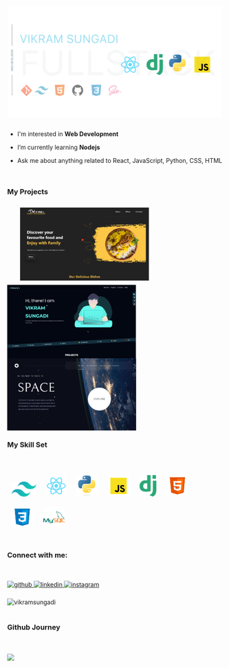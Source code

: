 <div  align="left"><a href="https://vikram-portfolio.vercel.app/" target="_blank"><img width="500px" align="center" src="https://raw.githubusercontent.com/Vikramsungadi/Vikramsungadi/main/images/Github%20banner%201280x640.png" alt="vikramsungadi" /></a></div>
<!-- <br/> -->
<!-- <div style ="border-radius:10px" align="center"><img  align="center" src="https://raw.githubusercontent.com/Vikramsungadi/Vikramsungadi/main/images/Vikram%20Sungadi%20%20(4).gif" alt="vikramsungadi" /></div> -->
<!-- <div style ="border-radius:10px" align="left">
<a href="https://vikram-portfolio.vercel.app/"  target="_blank">
Portfolio
</a>
</div> -->

<br/>



- I'm interested in **Web Development**
- I’m currently learning **Nodejs**

- Ask me about anything related to React, JavaScript,  Python, CSS, HTML

<br/>


### My Projects

<td valign="top" width="33%">

<div align="left">  

<a href="https://delicious-restaurants.vercel.app/" target="_blank" style="margin:20px" ><img width="300px" align="center" style="margin:10px" src="https://github.com/Vikramsungadi/Vikramsungadi/blob/main/images/delicious.png?raw=true" alt="Delicious Restaurant Website"/></a>
<a href="https://vikram-portfolio.vercel.app/" target="_blank"><img width="300px" align="center" src="https://github.com/Vikramsungadi/Vikramsungadi/blob/main/images/Portfolio.png?raw=true" alt="Portfolio Website"/></a>
<a href="https://space-tourism-vikram.netlify.app/" target="_blank"><img width="300px" align="center" src="https://github.com/Vikramsungadi/Vikramsungadi/blob/main/images/Toursim.png?raw=true" alt="Space Toursim Website"/></a>



</div>

</td>



### My Skill Set
<br/>
<br/>
<td valign="top" width="33%">

<div align="left">  
    <a href="https://vikram-portfolio.vercel.app/" target="_blank"><img style="margin:10px" src="https://raw.githubusercontent.com/Vikramsungadi/Vikramsungadi/eed9d6ef5805064663eef3d604c0e6271e0897f8/images/tailwindcss.svg" alt="tailwindcss" height="35" /></a>  
  <a href="https://vikram-portfolio.vercel.app/" target="_blank"><img style="margin: 10px" src="https://raw.githubusercontent.com/Vikramsungadi/Vikramsungadi/eed9d6ef5805064663eef3d604c0e6271e0897f8/images/react-2.svg" alt="react" height="50" /></a>  
<a href="https://vikram-portfolio.vercel.app/" target="_blank"><img style="margin:10px" src="https://raw.githubusercontent.com/Vikramsungadi/Vikramsungadi/0b311decc4cb399f2a7a04f3f88b6fc27585b6da/images/python%20svg.svg" alt="Python" height="50" /></a>  
<a href="https://vikram-portfolio.vercel.app/" target="_blank"><img style="margin:10px" src="https://raw.githubusercontent.com/Vikramsungadi/Vikramsungadi/b7092f1023f05dd9d926e4d3a52ca23724d58b45/images/svg-javascript.svg" alt="JavaScript" height="50" /></a> 
<a href="https://vikram-portfolio.vercel.app/" target="_blank"><img style="margin:10px" src="https://raw.githubusercontent.com/Vikramsungadi/Vikramsungadi/0b311decc4cb399f2a7a04f3f88b6fc27585b6da/images/django.svg" alt="Django" height="50" /></a>  
<a href="https://vikram-portfolio.vercel.app/" target="_blank"><img style="margin:10px" src="https://raw.githubusercontent.com/Vikramsungadi/Vikramsungadi/b7092f1023f05dd9d926e4d3a52ca23724d58b45/images/svg-html-5.svg" alt="HTML5" height="50" /></a>  
<a href="https://vikram-portfolio.vercel.app/" target="_blank"><img style="margin:10px" src="https://raw.githubusercontent.com/Vikramsungadi/Vikramsungadi/b7092f1023f05dd9d926e4d3a52ca23724d58b45/images/svgcss3.svg" alt="CSS3" height="50" /></a>  
<a href="https://vikram-portfolio.vercel.app/" target="_blank"><img style="margin:10px" src="https://raw.githubusercontent.com/Vikramsungadi/Vikramsungadi/b7092f1023f05dd9d926e4d3a52ca23724d58b45/images/svg mysql.svg" alt="MySQL" height="50" /></a>  
</div>

</td>

<br/>

### Connect with me:
<br/>
<br/>
<div align="left">
<a href="https://github.com/Vikramsungadi" target="_blank">
<img src=https://img.shields.io/badge/github-%2324292e.svg?&style=for-the-badge&logo=github&logoColor=white alt=github style="margin-bottom: 5px;" />
</a>
<a href="https://linkedin.com/in/vikram-sungadi-30639124a" target="_blank">
<img src=https://img.shields.io/badge/linkedin-%231E77B5.svg?&style=for-the-badge&logo=linkedin&logoColor=white alt=linkedin style="margin-bottom: 5px;" />
</a>
<a href="https://instagram.com/vikramsungadi" target="_blank">
<img src=https://img.shields.io/badge/instagram-%23000000.svg?&style=for-the-badge&logo=instagram&logoColor=white alt=instagram style="margin-bottom: 5px;" />
</a>  
</div>

<br/>

<div align="left"><img align="center" src="https://github-readme-stats.vercel.app/api/top-langs?username=vikramsungadi&show_icons=true&locale=en&layout=compact" alt="vikramsungadi" /></div>

<br/>

### Github Journey
<br/>
<br/>
<div align="left"><img width="350px" src="https://github-readme-stats.vercel.app/api?username=Vikramsungadi&show_icons=true&count_private=true&hide_border=true" align="center" /></div>

<br/>
